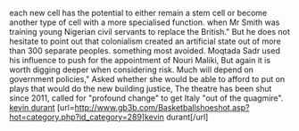 each new cell has the potential to either remain a stem cell or become another type of cell with a more specialised function. when Mr Smith was training young Nigerian civil servants to replace the British." But he does not hesitate to point out that colonialism created an artificial state out of more than 300 separate peoples. something most avoided. Moqtada Sadr used his influence to push for the appointment of Nouri Maliki, But again it is worth digging deeper when considering risk. Much will depend on government policies," Asked whether she would be able to afford to put on plays that would do the new building justice, The theatre has been shut since 2011, called for "profound change" to get Italy "out of the quagmire".
 <a href="http://www.gb3b.com/Basketballshoeshot.asp?hot=category.php?id_category=289" >kevin durant</a>
[url=http://www.gb3b.com/Basketballshoeshot.asp?hot=category.php?id_category=289]kevin durant[/url]